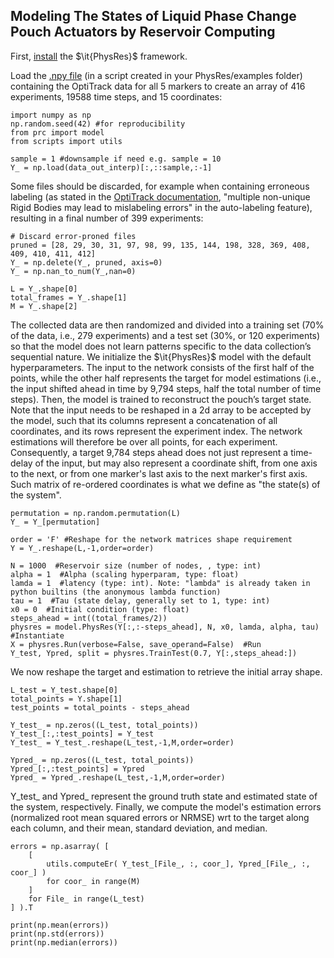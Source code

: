 ## Modeling The States of Liquid Phase Change Pouch Actuators by Reservoir Computing

First, [install][1] the $\it{PhysRes}$ framework.

Load the [.npy file][2] (in a script created in your PhysRes/examples folder) containing the OptiTrack data for all 5 markers to create an array of 416 experiments, 19588 time steps, and 15 coordinates: 

    import numpy as np
    np.random.seed(42) #for reproducibility
    from prc import model
    from scripts import utils

    sample = 1 #downsample if need e.g. sample = 10
    Y_ = np.load(data_out_interp)[:,::sample,:-1]

Some files should be discarded, for example when containing erroneous labeling (as stated in the [OptiTrack documentation][3], "multiple non-unique Rigid Bodies may lead to mislabeling errors" in the auto-labeling feature), resulting in a final number of 399 experiments:


    # Discard error-proned files
    pruned = [28, 29, 30, 31, 97, 98, 99, 135, 144, 198, 328, 369, 408, 409, 410, 411, 412]
    Y_ = np.delete(Y_, pruned, axis=0)
    Y_ = np.nan_to_num(Y_,nan=0)

    L = Y_.shape[0]
    total_frames = Y_.shape[1]
    M = Y_.shape[2]


The collected data are then randomized and divided into a training set (70% of the data, i.e., 279 experiments) and a test set (30%, or 120 experiments) so that the model does not learn patterns specific to the data collection’s sequential nature. We initialize the $\it{PhysRes}$ model with the default hyperparameters. The input to the network consists of the first half of the points, while the other half represents the target for model estimations (i.e., the input shifted ahead in time by 9,794 steps, half the total number of time steps). Then, the model is trained to reconstruct the pouch’s target state. Note that the input needs to be reshaped in a 2d array to be accepted by the model, such that its columns represent a concatenation of all coordinates, and its rows represent the experiment index. The network estimations will therefore be over all points, for each experiment. Consequently, a target 9,784 steps ahead does not just represent a time-delay of the input, but may also represent a coordinate shift, from one axis to the next, or from one marker's last axis to the next marker's first axis. Such matrix of re-ordered coordinates is what we define as "the state(s) of the system".

    permutation = np.random.permutation(L)
    Y_ = Y_[permutation]

    order = 'F' #Reshape for the network matrices shape requirement
    Y = Y_.reshape(L,-1,order=order)

    N = 1000  #Reservoir size (number of nodes, , type: int)
    alpha = 1  #Alpha (scaling hyperparam, type: float)
    lamda = 1  #latency (type: int). Note: "lambda" is already taken in python builtins (the anonymous lambda function)
    tau = 1  #Tau (state delay, generally set to 1, type: int)
    x0 = 0  #Initial condition (type: float)
    steps_ahead = int((total_frames/2))
    physres = model.PhysRes(Y[:,:-steps_ahead], N, x0, lamda, alpha, tau)  #Instantiate
    X = physres.Run(verbose=False, save_operand=False)  #Run
    Y_test, Ypred, split = physres.TrainTest(0.7, Y[:,steps_ahead:])

We now reshape the target and estimation to retrieve the initial array shape.

    L_test = Y_test.shape[0]
    total_points = Y.shape[1]
    test_points = total_points - steps_ahead

    Y_test_ = np.zeros((L_test, total_points))
    Y_test_[:,:test_points] = Y_test
    Y_test_ = Y_test_.reshape(L_test,-1,M,order=order)

    Ypred_ = np.zeros((L_test, total_points))
    Ypred_[:,:test_points] = Ypred
    Ypred_ = Ypred_.reshape(L_test,-1,M,order=order)

Y_test_ and Ypred_ represent the ground truth state and estimated state of the system, respectively.
Finally, we compute the model's estimation errors (normalized root mean squared errors or NRMSE) wrt to the target along each column, and their mean, standard deviation, and median.

    errors = np.asarray( [
        [
            utils.computeEr( Y_test_[File_, :, coor_], Ypred_[File_, :, coor_] )
            for coor_ in range(M)
        ]
        for File_ in range(L_test)
    ] ).T

    print(np.mean(errors))
    print(np.std(errors))
    print(np.median(errors))

[1]: https://github.com/KawaharaLab/PhysRes
[2]: https://drive.google.com/file/d/1xwKmGbU0_p_Dro_v88EjaXGeZlishxr7/view?usp=share_link
[3]: https://docs.optitrack.com/motive/rigid-body-tracking
